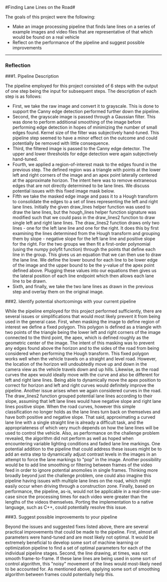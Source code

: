 #Finding Lane Lines on the Road#

The goals of this project were the following:
* Make an image processing pipeline that finds lane lines on a series of example images and video files that are representative of that which would be found on a real vehicle
* Reflect on the performance of the pipeline and suggest possible improvements

---

### Reflection

###1. Pipeline Description

The pipeline employed for this project consisted of 6 steps with the output of one step being the input for subsequent steps. The description of each step is as follows:

- First, we take the raw image and convert it to grayscale. This is done to support the Canny edge detection performed further down the pipeline.
- Second, the grayscale image is passed through a Gaussian filter. This was done to perform additional smoothing of the image before performing edge detection in hopes of minimizing the number of small edges found. Kernel size of the filter was subjectively hand-tuned. This pipeline step seemed to have a minor effect on the outcome and could potentially be removed with little consequence.
- Third, the filtered image is passed to the Canny edge detector. The upper and lower thresholds for edge detection were again subjectively hand-tuned. 
- Fourth, we applied a region-of-interest mask to the edges found in the previous step. The defined region was a triangle with points at the lower left and right corners of the image and an apex point laterally centered at the approximate horizon. The intent here was to remove extraneous edges that are not directly determined to be lane lines. We discuss potential issues with this fixed image mask below.
- Fifth we take the masked edge image and pass it to a Hough transform to consolidate the edges to a set of lines representing the left and right lane lines. Initially the given draw_lines helper function was used to draw the lane lines, but the hough_lines helper function signature was modified such that we could pass in the draw_lines2 function to draw single left and right lane lines. The draw_lines2 function draws only two lines - one for the left lane line and one for the right. It does this by first examining the lines determined from the Hough transform and grouping them by slope - negative slope for the left lane line and positive slope for the right. For the two groups we then fit a first-order polynomial (using the numpy polyfit function) through the points that define each line in the group.  This gives us an equation that we can then use to draw the lane line. We define the lower bound for each line to be lower edge of the image and the upper bound to be the y-value of the apex point defined above. Plugging these values into our equations then gives us the lateral position of each line endpoint which then allows each lane line to be drawn.
- Sixth, and finally, we take the two lane lines as drawn in the previous step and overlay them on the original image. 

###2. Identify potential shortcomings with your current pipeline

While the pipeline employed for this project performed sufficiently, there are several issues or simplifications that would most likely prevent it from being used in the general case. First, when masking the image to define region of interest we define a fixed polygon. This polygon is defined as a triangle with two points of the triangle being the lower left and right corners of the image connected to the third point, the apex, which is defined roughly as the geometric center of the image. The intent of this masking was to prevent any edges found above the horizon and to the sides of the road from being considered when performing the Hough transform. This fixed polygon works well when the vehicle travels on a straight and level road. However, the location of the horizon will undoubtedly move up and down in the camera view as the vehicle travels down and up hills. Likewise, as the road curves the apex would ideally move with the curve and also be different for left and right lane lines. Being able to dynamically move the apex position to correct for horizon and left and right curves would definitely improve the pipeline. Another issue arises when we again considered curves in the road. The draw_lines2 function grouped potential lane lines according to their slope, assuming that left lane lines would have negative slope and right lane lines positive slope. When the road curves, however this simple classification no longer holds as the lane lines turn back on themselves and have both positive and negative slope. That said, approximating a curved lane line with a single straight line is already a difficult task, and the appropriateness of which very much depends on how the lane lines will be used to control the vehicle. Also, as performance on the challenge problem revealed, the algorithm did not perform as well as hoped when encountering variable lighting conditions and faded lane line markings. One potential addition to the pipeline that could address these issues might be to add an extra step to dynamically adjust contrast levels in the images in an attempt to force the lane markings to "pop" in the image. Another possibility would be to add line smoothing or filtering between frames of the video feed in order to ignore potential anomolies in single frames. Thinking more broadly beyond just the challenge problem, one could also imagine this pipeline having issues with multiple lane lines on the road, which might easily occur when driving through a construction zone. Finally, based on performance, the pipeline, as-is, would not be applicable in a real-time use-case since the processing times for each video were greater than the lengths of the videos themselves. Porting the implementation to a native language, such as C++, could potentially resolve this issue.


###3. Suggest possible improvements to your pipeline

Beyond the issues and suggested fixes listed above, there are several practical improvements that could be made to the pipeline. First, almost all parameters were hand-tuned and are most likely not optimal. It would be extremely beneficial to develop some sort of machine learning or optimization pipeline to find a set of optimal parameters for each of the individual pipeline stages. Second, the line drawing, at times, was not smooth frame-to-frame. If these lane lines are being used in some sort of control algorithm, this "noisy" movement of the lines would most-likely need to be accounted for. As mentioned above, applying some sort of smoothing algorithm between frames could potentially help this. 


